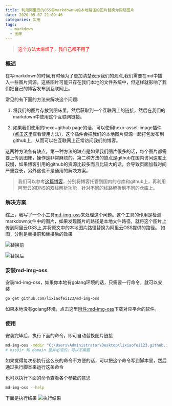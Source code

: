 ```yaml
---
title: 利用阿里云的OSS将markdown中的本地路径的图片替换为网络图片
date: 2020-05-07 21:09:46
categories: 实用
tags:
  - markdown
  - 图床
---
```




> <span style="color:red">这个方法太麻烦了，我自己都不用了</span>



### 概述

在写markdown的时候,有时候为了更加清楚表示我们的观点,我们需要在md中插入一些图片资源。这些图片可能只存在我们本地的文件系统中，但这样就影响了我们把自己的博客发布到互联网上。

常见的有下面的方法来解决这个问题:

1. 将我们的图片存放到图床里，然后获取到一个互联网上的链接，然后在我们的markdown中使用这个互联网链接。

2. 如果我们使用的hexo+github page的话，可以使用hexo-asset-image插件([点击这里](https://whisperchi.com/posts/62275/)查看使用方法)，这个插件会把我们的本地图片资源一起打包发布到github上，从而可以在互联网上正常访问我们的博客。

这两种方法各有缺点，第一种方法的缺点是如果我们图片很多的话，每个图片都需要上传到图床，操作是非常麻烦的。第二种方法的缺点是github在国内访问速度比较慢，如果博客引用的github的资源比较多而且比较大的话，会导致页面加载时间严重变长，另外这也不是通用的解决方案。

> 我们可以参考[这篇博客](https://whisperchi.com/posts/35930/)，分别将博客托管到国内的仓库和github上，再利用阿里云的DNS的双线解析功能，针对不同的线路解析到不同的仓库上。

### 解决方案

综上，我写了一个小工具[md-img-oss](https://github.com/lixiaofei123/md-img-oss)来处理这个问题。这个工具的作用是检测markdown文件中的图片，如果发现图片的路径是本地文件路径，就将这个图片上传到阿里云OSS上,并将原文中的本地图片路径替换为阿里云OSS提供的路径。
如图，分别是替换前和替换后的效果

![替换前](https://static.lixfio.huiyuanai.cn/lixfio/image/Replace-the-local-path-pictures-in-markdown-with-network-pictures/localpath.png)

![替换后](https://static.lixfio.huiyuanai.cn/lixfio/image/Replace-the-local-path-pictures-in-markdown-with-network-pictures/networkpath.png)

### 安装md-img-oss

安装md-img-oss，如果你本地有golang环境的话，只需要一行命令，就可以安装
```bash
go get github.com/lixiaofei123/md-img-oss
```
如果本地没有golang环境，点击这里[附件:md-img-oss](https://github.com/lixiaofei123/md-img-oss/releases)下载对应平台的软件。

### 使用

安装完毕后，执行下面的命令，即可自动替换图片链接

```bash
md-img-oss -mddir "C:\Users\Administrator\Desktop\lixiaofei123.github.io\source\_posts" -endpoint oss-cn-shenzhen.aliyuncs.com -accesskeyId <替换成你的accesskeyId> -accessKeySecret <替换成你的accesskeySecret> -bucketName <替换成你的bucketName> -ossDir lixfio/image -domain https://static.lixfio.huiyuanai.cn
# ossDir 和 domain 是非必须的，可以不需要
```
如果觉得每次都执行这么长的命令不方便的话，可以把这个命令写到脚本里，然后通过执行脚本来运行这条命令

也可以执行下面的命令查看各个参数的意思

```bash
md-img-oss --help
```

下面是执行结果
![执行结果](https://static.lixfio.huiyuanai.cn/lixfio/image/Replace-the-local-path-pictures-in-markdown-with-network-pictures/output.png)

